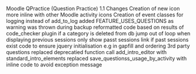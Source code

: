 Moodle QPractice (Question Practice) 1.1 Changes
Creation of new icon more inline with other Moodle activity icons
Creation of event classes for logging instead of add_to_log
added FEATURE_USES_QUESTIONS as warning was thrown during backup
reformatted code based on results of code_checker plugin
if a category is deleted from db jump out of loop when displaying previous sessions
only show passt sessions link if past sessions exist
code to ensure jquery initialisation e.g in gapfill and ordering 3rd party questions
replaced deprecatied function call add_intro_editor with standard_intro_elements
replaced save_questionss_usage_by_activity with inline code to avoid exception message



